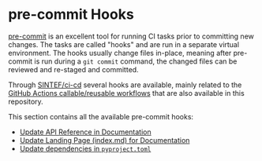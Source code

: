 # pre-commit Hooks

[pre-commit](https://pre-commit.com) is an excellent tool for running CI tasks prior to committing new changes.
The tasks are called "hooks" and are run in a separate virtual environment.
The hooks usually change files in-place, meaning after pre-commit is run during a `git commit` command, the changed files can be reviewed and re-staged and committed.

Through [SINTEF/ci-cd](https://github.com/SINTEF/ci-cd) several hooks are available, mainly related to the [GitHub Actions callable/reusable workflows](../workflows/index.md) that are also available in this repository.

This section contains all the available pre-commit hooks:

- [Update API Reference in Documentation](./docs_api_reference.md)
- [Update Landing Page (index.md) for Documentation](./docs_landing_page.md)
- [Update dependencies in `pyproject.toml`](./update_pyproject.md)
